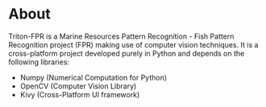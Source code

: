 # About #

Triton-FPR is a Marine Resources Pattern Recognition - Fish Pattern Recognition project (FPR) making use of computer vision techniques. It is a cross-platform project developed purely in Python and depends on the following libraries:

* Numpy (Numerical Computation for Python)
* OpenCV (Computer Vision Library)
* Kivy (Cross-Platform UI framework)
 
